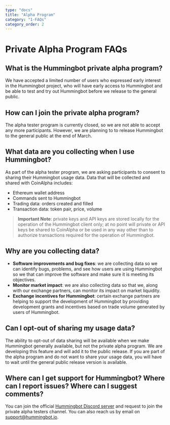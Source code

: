 ```yaml
---
type: "docs"
title: "Alpha Program"
category: "1-FAQs"
category_order: 2
---
```

# Private Alpha Program FAQs

## What is the Hummingbot private alpha program?

We have accepted a limited number of users who expressed early interest in the Hummingbot project, who will have early access to Hummingbot and be able to test and try out Hummingbot before we release to the general public.

## How can I join the private alpha program?

The alpha tester program is currently closed, so we are not able to accept any more participants.  However, we are planning to to release Hummingbot to the general public at the end of March.

## What data are you collecting when I use Hummingbot?

As part of the alpha tester program, we are asking participants to consent to sharing their Hummingbot usage data.  Data that will be collected and shared with CoinAlpha includes:
- Ethereum wallet address
- Commands sent to Hummingbot
- Trading data: orders created and filled
- Transaction data: token pair, price, volume

> **Important Note**: private keys and API keys are stored locally for the operation of the Hummingbot client only; at no point will private or API keys be shared to CoinAlpha or be used in any way other than to authorize transactions required for the operation of Hummingbot.

## Why are you collecting data?

- **Software improvements and bug fixes**: we are collecting data so we can identify bugs, problems, and see how users are using Hummingbot so we that can improve the software and make sure it is meeting its objectives.
- **Monitor market impact**: we are also collecting data so that we, along with our exchange partners, can monitor its impact on market liquidity.
- **Exchange incentives for Hummingbot**: certain exchange partners are helping to support the development of Hummingbot by providing development grants and incentives based on trade volume generated by users of Hummingbot.

## Can I opt-out of sharing my usage data?

The ability to opt-out of data sharing will be available when we make Hummingbot generally available, but not the private alpha program.  We are developing this feature and will add it to the public release.  If you are part of the alpha program and do not want to share your usage data, you will have to wait until the general public release version is available.

## Where can I get support for Hummingbot?  Where can I report issues?  Where can I suggest comments?

You can join the official [Hummingbot Discord server](https://discord.hummingbot.io) and request to join the private alpha testers channel.  You can also reach us by email on [support@hummingbot.io](mailto:support@hummingbot.io).
